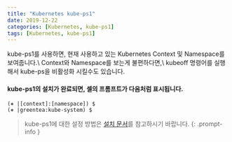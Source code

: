 ```yaml
---
title: "Kubernetes kube-ps1"
date: 2019-12-22
categories: [Kubernetes, kube-ps1]
tags: [Kubernetes, kube-ps1]
---
```


kube-ps1를 사용하면, 현재 사용하고 있는 Kubernetes Context 및 Namespace를 보여줍니다.\\
Context와 Namespace를 보는게 불편하다면,\\
kubeoff 명령어를 실행해서 kube-ps을 비활성화 시킬수도 있습니다.

#### kube-ps1의 설치가 완료되면, 셀의 프롬프트가 다음처럼 표시됩니다.
```terminal
(⎈ |[context]:[namespace]) $
(⎈ |greentea:kube-system) $
```

> kube-ps1에 대한 설정 방법은 [설치 문서](https://github.com/jonmosco/kube-ps1)를 참고하시기 바랍니다.
{: .prompt-info }